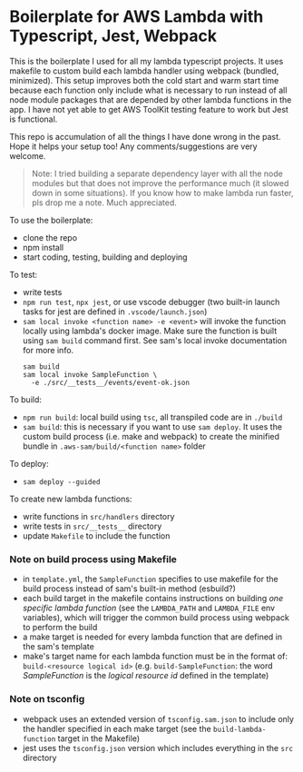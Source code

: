 # Boilerplate for AWS Lambda with Typescript, Jest, Webpack

This is the boilerplate I used for all my lambda typescript projects. It uses makefile to custom build each lambda handler using webpack (bundled, minimized). This setup improves both the cold start and warm start time because each function only include what is necessary to run instead of all node module packages that are depended by other lambda functions in the app. I have not yet able to get AWS ToolKit testing feature to work but Jest is functional.

This repo is accumulation of all the things I have done wrong in the past. Hope it helps your setup too! Any comments/suggestions are very welcome.

> Note: I tried building a separate dependency layer with all the node modules but that does not improve the performance much (it slowed down in some situations). If you know how to make lambda run faster, pls drop me a note. Much appreciated.

To use the boilerplate:

- clone the repo
- npm install
- start coding, testing, building and deploying

To test:

- write tests
- `npm run test`, `npx jest`, or use vscode debugger (two built-in launch tasks for jest are defined in `.vscode/launch.json`)
- `sam local invoke <function name> -e <event>` will invoke the function locally using lambda's docker image. Make sure the function is built using `sam build` command first. See sam's local invoke documentation for more info.
  ```shell
  sam build
  sam local invoke SampleFunction \
    -e ./src/__tests__/events/event-ok.json
  ```

To build:

- `npm run build`: local build using `tsc`, all transpiled code are in `./build`
- `sam build`: this is necessary if you want to use `sam deploy`. It uses the custom build process (i.e. make and webpack) to create the minified bundle in `.aws-sam/build/<function name>` folder

To deploy:

- `sam deploy --guided`

To create new lambda functions:

- write functions in `src/handlers` directory
- write tests in `src/__tests__` directory
- update `Makefile` to include the function

### Note on build process using Makefile

- in `template.yml`, the `SampleFunction` specifies to use makefile for the build process instead of sam's built-in method (esbuild?)
- each build target in the makefile contains instructions on building _one specific lambda function_ (see the `LAMBDA_PATH` and `LAMBDA_FILE` env variables), which will trigger the common build process using webpack to perform the build
- a make target is needed for every lambda function that are defined in the sam's template
- make's target name for each lambda function must be in the format of: `build-<resource logical id>` (e.g. `build-SampleFunction`: the word _SampleFunction_ is the _logical resource id_ defined in the template)

### Note on tsconfig

- webpack uses an extended version of `tsconfig.sam.json` to include only the handler specified in each make target (see the `build-lambda-function` target in the Makefile)
- jest uses the `tsconfig.json` version which includes everything in the `src` directory
